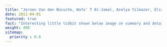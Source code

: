 ```yaml
---
title: "Jeroen Van den Bossche, Wafa' T Al-Jamal, Acelya Yilmazer, Elisabetta Bizzarri, Bowen Tian, Kostas Kostarelos.”Intracellular trafficking and gene expression of pH-sensitive, artificially enveloped adenoviruses in vitro and in vivo”. Biomaterials. 2011 Apr;32(11):3085-93."
date: 2011-04-01
featured: true
fact: "Interesting little tidbit shown below image on summary and detail page"
weight: 400
sitemap:
  priority : 0.8
---
```




